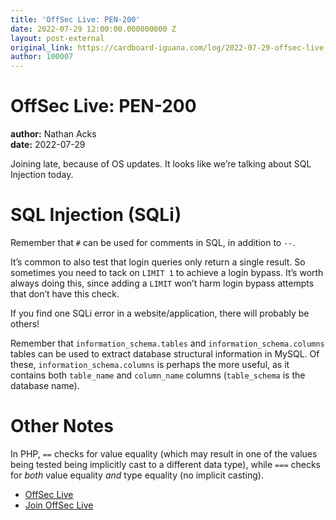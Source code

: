 ```yaml
---
title: 'OffSec Live: PEN-200'
date: 2022-07-29 12:00:00.000000000 Z
layout: post-external
original_link: https://cardboard-iguana.com/log/2022-07-29-offsec-live-pen-200.html
author: 100007
---
```


# OffSec Live: PEN-200

**author:** Nathan Acks  
**date:** 2022-07-29

Joining late, because of OS updates. It looks like we’re talking about SQL Injection today.

# SQL Injection (SQLi)

Remember that `#` can be used for comments in SQL, in addition to `--`.

It’s common to also test that login queries only return a single result. So sometimes you need to tack on `LIMIT 1` to achieve a login bypass. It’s worth always doing this, since adding a `LIMIT` won’t harm login bypass attempts that don’t have this check.

If you find one SQLi error in a website/application, there will probably be others!

Remember that `information_schema.tables` and `information_schema.columns` tables can be used to extract database structural information in MySQL. Of these, `information_schema.columns` is perhaps the more useful, as it contains both `table_name` and `column_name` columns (`table_schema` is the database name).

# Other Notes

In PHP, `==` checks for value equality (which may result in one of the values being tested being implicitly cast to a different data type), while `===` checks for _both_ value equality _and_ type equality (no implicit casting).

- [OffSec Live](https://www.offensive-security.com/offsec/offsec-live/)
- [Join OffSec Live](https://learn.offensive-security.com/offsec-live-webinars)
